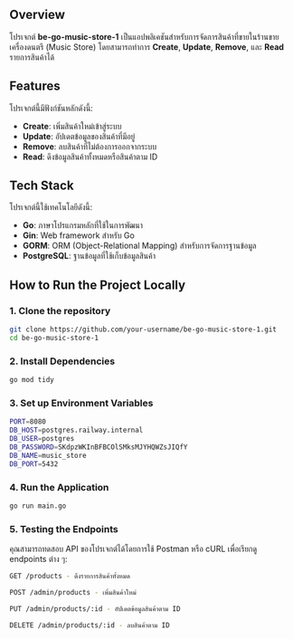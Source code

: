 ## Overview

โปรเจกต์ **be-go-music-store-1** เป็นแอปพลิเคชันสำหรับการจัดการสินค้าที่ขายในร้านขายเครื่องดนตรี (Music Store) โดยสามารถทำการ **Create**, **Update**, **Remove**, และ **Read** รายการสินค้าได้

## Features

โปรเจกต์นี้มีฟังก์ชันหลักดังนี้:

- **Create**: เพิ่มสินค้าใหม่เข้าสู่ระบบ
- **Update**: อัปเดตข้อมูลของสินค้าที่มีอยู่
- **Remove**: ลบสินค้าที่ไม่ต้องการออกจากระบบ
- **Read**: ดึงข้อมูลสินค้าทั้งหมดหรือสินค้าตาม ID

## Tech Stack

โปรเจกต์นี้ใช้เทคโนโลยีดังนี้:

- **Go**: ภาษาโปรแกรมหลักที่ใช้ในการพัฒนา
- **Gin**: Web framework สำหรับ Go
- **GORM**: ORM (Object-Relational Mapping) สำหรับการจัดการฐานข้อมูล
- **PostgreSQL**: ฐานข้อมูลที่ใช้เก็บข้อมูลสินค้า

## How to Run the Project Locally

### 1. Clone the repository

````bash
git clone https://github.com/your-username/be-go-music-store-1.git
cd be-go-music-store-1
````

### 2. Install Dependencies
```bash
go mod tidy
````

### 3. Set up Environment Variables
```bash
PORT=8080
DB_HOST=postgres.railway.internal
DB_USER=postgres
DB_PASSWORD=SKdpzWKInBFBCOlSMksMJYHQWZsJIQfY
DB_NAME=music_store
DB_PORT=5432
````

### 4. Run the Application
```bash
go run main.go
````

### 5. Testing the Endpoints
คุณสามารถทดสอบ API ของโปรเจกต์ได้โดยการใช้ Postman หรือ cURL เพื่อเรียกดู endpoints ต่าง ๆ:

```bash
GET /products - ดึงรายการสินค้าทั้งหมด

POST /admin/products - เพิ่มสินค้าใหม่

PUT /admin/products/:id - อัปเดตข้อมูลสินค้าตาม ID

DELETE /admin/products/:id - ลบสินค้าตาม ID
````



